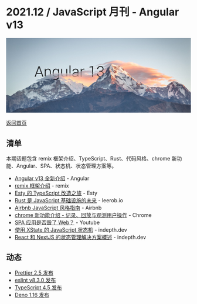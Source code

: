 # 2021.12 / JavaScript 月刊 - Angular v13

![](./img/12.jpeg )

[返回首页](https://github.com/hijiangtao/javascript-articles-monthly)

## 清单

本期话题包含 remix 框架介绍、TypeScript、Rust、代码风格、chrome 新功能、Angular、SPA、状态机、状态管理方案等。

* [Angular v13 全新介绍](https://blog.angular.io/angular-v13-is-now-available-cce66f7bc296) - Angular
* [remix 框架介绍](https://remix.run/) - remix
* [Esty 的 TypeScript 改造之旅](https://codeascraft.com/2021/11/08/etsys-journey-to-typescript/) - Esty
* [Rust 是 JavaScript 基础设施的未来](https://leerob.io/blog/rust) - leerob.io
* [Airbnb JavaScript 风格指南](https://github.com/airbnb/javascript) - Airbnb
* [chrome 新功能介绍 - 记录、回放与观测用户操作](https://developer.chrome.com/docs/devtools/recorder/) - Chrome
* [SPA 应用是否毁了 Web？](https://www.youtube.com/watch?v=860d8usGC0o&ab_channel=JamstackTV) - Youtube
* [使用 XState 的 JavaScript 状态机](https://indepth.dev/posts/1488/state-machines-in-javascript-with-xstate) - indepth.dev
* [React 和 NextJS 的状态管理解决方案概述](https://indepth.dev/posts/1487/deep-dive-into-state-management-with-react-and-nextjs) - indepth.dev

## 动态

* [Prettier 2.5 发布](https://prettier.io/blog/2021/11/25/2.5.0.html)
* [eslint v8.3.0 发布](https://github.com/eslint/eslint/releases/tag/v8.3.0)
* [TypeScript 4.5 发布](https://devblogs.microsoft.com/typescript/announcing-typescript-4-5/)
* [Deno 1.16 发布](https://deno.com/blog/v1.16)
